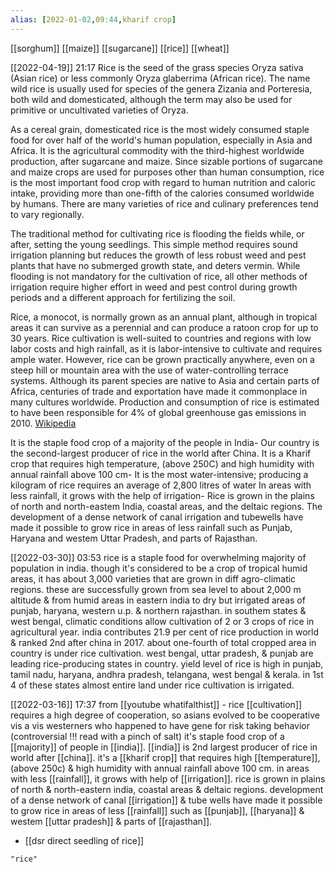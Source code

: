 ```yaml
---
alias: [2022-01-02,09:44,kharif crop]
---
```

[[sorghum]] [[maize]] [[sugarcane]] [[rice]] [[wheat]]

[[2022-04-19]] 21:17
Rice is the seed of the grass species Oryza sativa (Asian rice) or less commonly Oryza glaberrima (African rice). The name wild rice is usually used for species of the genera Zizania and Porteresia, both wild and domesticated, although the term may also be used for primitive or uncultivated varieties of Oryza.

As a cereal grain, domesticated rice is the most widely consumed staple food for over half of the world's human population, especially in Asia and Africa. It is the agricultural commodity with the third-highest worldwide production, after sugarcane and maize. Since sizable portions of sugarcane and maize crops are used for purposes other than human consumption, rice is the most important food crop with regard to human nutrition and caloric intake, providing more than one-fifth of the calories consumed worldwide by humans. There are many varieties of rice and culinary preferences tend to vary regionally.

The traditional method for cultivating rice is flooding the fields while, or after, setting the young seedlings. This simple method requires sound irrigation planning but reduces the growth of less robust weed and pest plants that have no submerged growth state, and deters vermin. While flooding is not mandatory for the cultivation of rice, all other methods of irrigation require higher effort in weed and pest control during growth periods and a different approach for fertilizing the soil.

Rice, a monocot, is normally grown as an annual plant, although in tropical areas it can survive as a perennial and can produce a ratoon crop for up to 30 years. Rice cultivation is well-suited to countries and regions with low labor costs and high rainfall, as it is labor-intensive to cultivate and requires ample water. However, rice can be grown practically anywhere, even on a steep hill or mountain area with the use of water-controlling terrace systems. Although its parent species are native to Asia and certain parts of Africa, centuries of trade and exportation have made it commonplace in many cultures worldwide. Production and consumption of rice is estimated to have been responsible for 4% of global greenhouse gas emissions in 2010.
[Wikipedia](https://en.wikipedia.org/wiki/Rice)

It is the staple food crop of a majority of the people in India-
Our country is the second-largest producer of rice in the world after China.
It is a Kharif crop that requires high temperature, (above 250C) and high humidity with annual rainfall above 100 cm-
It is the most water-intensive; producing a kilogram of rice requires an average of 2,800 litres of water
In areas with less rainfall, it grows with the help of irrigation- Rice is grown in the plains of north and north-eastem India, coastal areas, and the deltaic regions.
The development of a dense network of canal irrigation and tubewells have made it possible to grow rice in areas of less rainfall such as Punjab, Haryana and westem Uttar Pradesh, and parts of Rajasthan.

[[2022-03-30]] 03:53
rice is a staple food for overwhelming majority of population in india.
though it's considered to be a crop of tropical humid areas, it has about 3,000 varieties that are grown in diff agro-climatic regions.
these are successfully grown from sea level to about 2,000 m altitude & from humid areas in eastern india to dry but irrigated areas of punjab, haryana, 
western u.p. & northern rajasthan.
in southem states & west bengal, climatic conditions allow cultivation of 2 or 3 crops of rice in agricultural year.
india contributes 21.9 per cent of rice production in world & ranked 2nd after china in 2017.
about one-fourth of total cropped area in country is under rice cultivation.
west bengal, uttar pradesh, & punjab are leading rice-producing states in country.
yield level of rice is high in punjab, tamil nadu, haryana, andhra pradesh, telangana, west bengal & kerala.
in 1st 4 of these states almost entire land under rice cultivation is irrigated.


[[2022-03-16]] 17:37
from [[youtube whatifalthist]] - rice [[cultivation]] requires a high degree of cooperation, so asians evolved to be cooperative vis a vis westerners who happened to have gene for risk taking behavior (controversial !!! read with a pinch of salt)
it's staple food crop of a [[majority]] of people in [[india]].
[[india]] is 2nd largest producer of rice in world after [[china]].
it's a [[kharif crop]] that requires high [[temperature]], (above 250c) & high humidity with annual rainfall above 100 cm.
in areas with less [[rainfall]], it grows with help of [[irrigation]].
rice is grown in plains of north & north-eastern india, coastal areas & deltaic regions.
development of a dense network of canal [[irrigation]] & tube wells have made it possible to grow rice in areas of less [[rainfall]] such as [[punjab]], [[haryana]] & westem [[uttar pradesh]] & parts of [[rajasthan]].

- [[dsr direct seedling of rice]]

```query
"rice"
```
